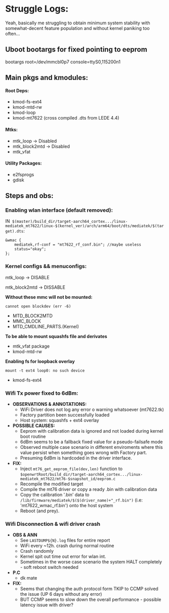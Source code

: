 # Struggle Logs:
Yeah, basically me struggling to obtain minimum system stability with somewhat-decent feature population and without kernel paniking too often...
## Uboot bootargs for fixed pointing to eeprom
bootargs root=/dev/mmcbl0p7 console=ttyS0,115200n1

## Main pkgs and kmodules:
#### Root Deps:
- kmod-fs-ext4
- kmod-mtd-rw
- kmod-loop
- kmod-mt7622 (cross compiled .dts from LEDE 4.4)
#### Mtks:
- mtk_loop -> Disabled
- mtk_block2mtd -> Disabled
- mtk_vfat
#### Utility Packages:
- e2fsprogs
- gdisk

	

## Steps and obs:
### Enabling wlan interface (default removed):
IN` $(master)/build_dir/target-aarch64_cortex.../linux-mediatek_mt7622/linux-$(kernel_ver)/arch/arm64/boot/dts/mediatek/$(target).dts`:
	
	&wmac {
		mediatek,rf-conf = "mt7622_rf_conf.bin"; //maybe useless
		status="okay";
	};
### Kernel configs && menuconfigs:
mtk_loop -> DISABLE

mtk_block2mtd -> DISSABLE

**Without these mmc will not be mounted:**

`cannot open blockdev (err -6)`
- MTD_BLOCK2MTD 
- MMC_BLOCK
- MTD_CMDLINE_PARTS.(Kernel) 

**To be able to mount squashfs file and derivates**
- mtk_vfat package
- kmod-mtd-rw

**Enabling fs for loopback overlay**

`mount -t ext4 loop0: no such device`
- kmod-fs-ext4 

### Wifi Tx power fixed to 6dBm:
* **OBSERVATIONS & ANNOTATIONS:**
	- WiFi Driver does not log any error o warning whatsoever (mt7622.tk)
	- Factory partition been successfully loaded 
	- Host system: squashfs + ext4 overlay 
* **POSSIBLE CAUSES:**
	- Eeprom with calibration data is ignored and not loaded during kernel boot routine
	- 6dBm seems to be a fallback fixed value for a pseudo-failsafe mode
	- Observed multiple case scenario in different enviroments where this value persist when something goes wrong with Factory part.
	- Presuming 6dBm is hardcoded in the driver interface.
* **FIX:**
	- Inject `mt76_get_eeprom_file(dev,len)` function to `$openwrtRoot/build_dir/target-aarch64_cortex.../linux-mediatek_mt7622/mt76-$snapshot_id/eeprom.c`
	- Recompile the modified target
	- Compile the mt76 driver or copy a ready .bin with calibration data
	- Copy the calibration '.bin' data to `/lib/firmware/mediatek/$($(driver_name)+"_rf.bin")` (i.e: 'mt7622_wmac_rf.bin') onto the host system
	- Reboot (and prey).
	
### Wifi Disconnection & wifi driver crash
* **OBS & ANN**
	- See `LASTDUMP${N}.log` files for entire report
	- WiFi every ~12h. crash during normal routine
	- Crash randomly
	- Kernel spit out time out error for wlan int.
	- Sometimes in the worse case scenario the system HALT completely - soft reboot switch needed
* **P.C**
	- dk mate
* **FIX:**
	- Seems that changing the auth protocol form TKIP to CCMP solved the issue (UP 6 days without any error)
	- BUT CCMP seems to slow down the overall performance - possible latency issue with driver?
